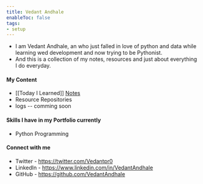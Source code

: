 ```yaml
---
title: Vedant Andhale
enableToc: false
tags:
- setup
---
```


- I am Vedant Andhale, an who just falled in love of python and data while learning wed development and now trying to be Pythonist.
- And this is a collection of my notes, resources and just about everything I do everyday.

#### My Content
- [[Today I Learned]]  [Notes](#setup)
- Resource Repositories
- logs -- comming soon

#### Skills I have in my Portfolio currently
- Python Programming

#### Connect with me
- Twitter - https://twitter.com/Vedantpr0
- LinkedIn - https://www.linkedin.com/in/VedantAndhale 
- GitHub - https://github.com/VedantAndhale